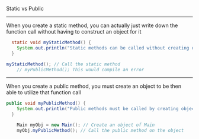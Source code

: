 Static vs Public

---

When you create a static method, you can actually just write down the function call without having to construct an object for it

```java
  static void myStaticMethod() {
    System.out.println("Static methods can be called without creating objects");
  }
```


```java
myStaticMethod(); // Call the static method
    // myPublicMethod(); This would compile an error
```



---

When you create a public method, you must create an object to be then able to utilize that function call

```java
public void myPublicMethod() {
    System.out.println("Public methods must be called by creating objects");
  }
```


```java
    Main myObj = new Main(); // Create an object of Main
    myObj.myPublicMethod(); // Call the public method on the object
```